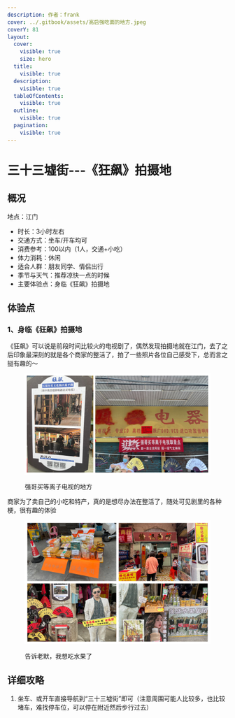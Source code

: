 ```yaml
---
description: 作者：frank
cover: ../.gitbook/assets/高启强吃面的地方.jpeg
coverY: 81
layout:
  cover:
    visible: true
    size: hero
  title:
    visible: true
  description:
    visible: true
  tableOfContents:
    visible: true
  outline:
    visible: true
  pagination:
    visible: true
---
```


# 三十三墟街---《狂飙》拍摄地

## 概况

地点：江门

* 时长：3小时左右
* 交通方式：坐车/开车均可
* 消费参考：100以内（1人，交通+小吃）
* 体力消耗：休闲
* 适合人群：朋友同学、情侣出行
* 季节与天气：推荐凉快一点的时候
* 主要体验点：身临《狂飙》拍摄地

## 体验点

### 1、身临《狂飙》拍摄地

《狂飙》可以说是前段时间比较火的电视剧了，偶然发现拍摄地就在江门，去了之后印象最深刻的就是各个商家的整活了，拍了一些照片各位自己感受下，总而言之挺有趣的～

<figure><img src="../.gitbook/assets/狂飙1.jpg" alt=""><figcaption><p>强哥买等离子电视的地方</p></figcaption></figure>

商家为了卖自己的小吃和特产，真的是想尽办法在整活了，随处可见剧里的各种梗，很有趣的体验

<figure><img src="../.gitbook/assets/狂飙2.jpg" alt=""><figcaption><p>告诉老默，我想吃水果了</p></figcaption></figure>

## 详细攻略

1. 坐车、或开车直接导航到“三十三墟街”即可（注意周围可能人比较多，也比较堵车，难找停车位，可以停在附近然后步行过去）
